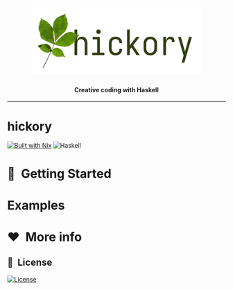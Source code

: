 <h1 align="center">
  <br>
  <img src="assets/branding/hickory_logo.png" alt="hickory">
  <br>
</h1>

<h4 align="center">
Creative coding with Haskell
</h4>

<hr />

# hickory

[![Built with Nix][builtwithnix-badge]][builtwithnix]
![Haskell](https://img.shields.io/badge/built%20with-Haskell-8f4e8b.svg)

# 🚀&nbsp; Getting Started

# Examples

# ❤️&nbsp; More info

[builtwithnix-badge]: https://img.shields.io/badge/builtwith-nix-7d81f7?logo=nixos&logoColor=white&style=flat-square
[builtwithnix]: https://builtwithnix.org/

## 📘&nbsp; License

[![License](https://img.shields.io/badge/license-MIT-blue.svg)](/LICENSE)
